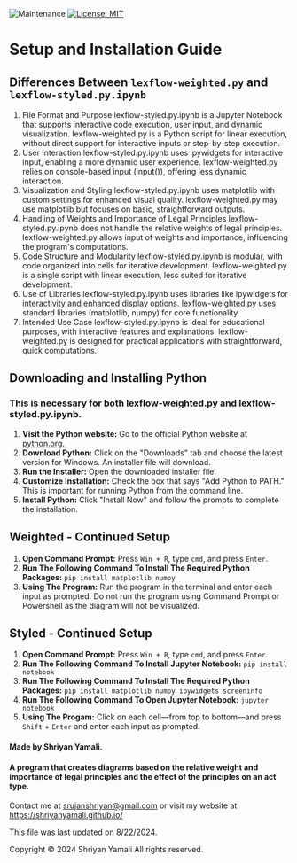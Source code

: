  ![Maintenance](https://img.shields.io/maintenance/no/2024)
[![License: MIT](https://img.shields.io/badge/License-MIT-yellow.svg)](https://opensource.org/licenses/MIT)

# Setup and Installation Guide

## Differences Between `lexflow-weighted.py` and `lexflow-styled.py.ipynb`
1. File Format and Purpose
lexflow-styled.py.ipynb is a Jupyter Notebook that supports interactive code execution, user input, and dynamic visualization.
lexflow-weighted.py is a Python script for linear execution, without direct support for interactive inputs or step-by-step execution.
2. User Interaction
lexflow-styled.py.ipynb uses ipywidgets for interactive input, enabling a more dynamic user experience.
lexflow-weighted.py relies on console-based input (input()), offering less dynamic interaction.
3. Visualization and Styling
lexflow-styled.py.ipynb uses matplotlib with custom settings for enhanced visual quality.
lexflow-weighted.py may use matplotlib but focuses on basic, straightforward outputs.
4. Handling of Weights and Importance of Legal Principles
lexflow-styled.py.ipynb does not handle the relative weights of legal principles.
lexflow-weighted.py allows input of weights and importance, influencing the program's computations.
5. Code Structure and Modularity
lexflow-styled.py.ipynb is modular, with code organized into cells for iterative development.
lexflow-weighted.py is a single script with linear execution, less suited for iterative development.
6. Use of Libraries
lexflow-styled.py.ipynb uses libraries like ipywidgets for interactivity and enhanced display options.
lexflow-weighted.py uses standard libraries (matplotlib, numpy) for core functionality.
7. Intended Use Case
lexflow-styled.py.ipynb is ideal for educational purposes, with interactive features and explanations.
lexflow-weighted.py is designed for practical applications with straightforward, quick computations.


## Downloading and Installing Python
### This is necessary for both lexflow-weighted.py and lexflow-styled.py.ipynb.
1. **Visit the Python website:** Go to the official Python website at [python.org](https://www.python.org/).
2. **Download Python:** Click on the "Downloads" tab and choose the latest version for Windows. An installer file will download.
3. **Run the Installer:** Open the downloaded installer file.
4. **Customize Installation:** Check the box that says "Add Python to PATH." This is important for running Python from the command line.
5. **Install Python:** Click "Install Now" and follow the prompts to complete the installation.

## Weighted - Continued Setup
1. **Open Command Prompt:** Press `Win + R`, type `cmd`, and press `Enter`.
2. **Run The Following Command To Install The Required Python Packages:** `pip install matplotlib numpy`
3. **Using The Program:** Run the program in the terminal and enter each input as prompted. Do not run the program using Command Prompt or Powershell as the diagram will not be visualized. 

## Styled - Continued Setup
1. **Open Command Prompt:** Press `Win + R`, type `cmd`, and press `Enter`.
2. **Run The Following Command To Install Jupyter Notebook:** `pip install notebook`
3. **Run The Following Command To Install The Required Python Packages:** `pip install matplotlib numpy ipywidgets screeninfo`
4. **Run The Following Command To Open Jupyter Notebook:** `jupyter notebook`
5. **Using The Progam:** Click on each cell—from top to bottom—and press `Shift` + `Enter` and enter each input as prompted.

#### Made by Shriyan Yamali. 
#### A program that creates diagrams based on the relative weight and importance of legal principles and the effect of the principles on an act type.

Contact me at <a href="https://mail.google.com/mail/?view=cm&fs=1&to=srujanshriyan@gmail.com">srujanshriyan@gmail.com</a> or visit my website at <a href="https://shriyanyamali.github.io/">https://shriyanyamali.github.io/</a>

This file was last updated on 8/22/2024.

Copyright © 2024 Shriyan Yamali All rights reserved.
